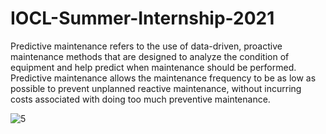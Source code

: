 # IOCL-Summer-Internship-2021
 
Predictive maintenance refers to the use of data-driven, proactive maintenance methods that are designed to analyze the condition of equipment and help predict when maintenance should be performed. Predictive maintenance allows the maintenance frequency to be as low as possible to prevent unplanned reactive maintenance, without incurring costs associated with doing too much preventive maintenance.

![5](attachment:5.jpg)

